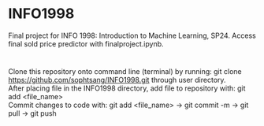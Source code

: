 # INFO1998
Final project for INFO 1998: Introduction to Machine Learning, SP24.
Access final sold price predictor with finalproject.ipynb.
#

Clone this repository onto command line (terminal) by running: git clone https://github.com/sophtsang/INFO1998.git through user directory.  
After placing file in the INFO1998 directory, add file to repository with: git add <file_name>  
Commit changes to code with: git add <file_name> -> git commit -m <message> -> git pull -> git push

